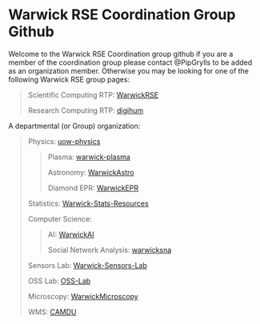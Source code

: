 # Warwick RSE Coordination Group Github

Welcome to the Warwick RSE Coordination group github if you are a member of the coordination group please contact @PipGrylls to be added as an organization member. Otherwise you may be looking for one of the following Warwick RSE group pages:

> Scientific Computing RTP: [WarwickRSE](https://github.com/WarwickRSE)
>
> Research Computing RTP: [digihum](https://github.com/digihum)

A departmental (or Group) organization:

> Physics: [uow-physics](https://github.com/uow-physics)
>>
>> Plasma: [warwick-plasma](https://github.com/Warwick-Plasma)
>>
>> Astronomy: [WarwickAstro](https://github.com/WarwickAstro)
>>
>> Diamond EPR: [WarwickEPR](https://github.com/WarwickEPR)
>
> Statistics: [Warwick-Stats-Resources](https://github.com/Warwick-Stats-Resources)
>
> Computer Science:
>>
>> AI: [WarwickAI](https://github.com/WarwickAI)
>>
>> Social Network Analysis: [warwicksna](https://github.com/warwicksna)
>
> Sensors Lab: [Warwick-Sensors-Lab](https://github.com/Warwick-Sensors-Lab)
>
> OSS Lab: [OSS-Lab](https://github.com/OSS-Lab)
>
> Microscopy: [WarwickMicroscopy](https://github.com/WarwickMicroscopy)
>
> WMS: [CAMDU](https://github.com/warwickcamdu)
